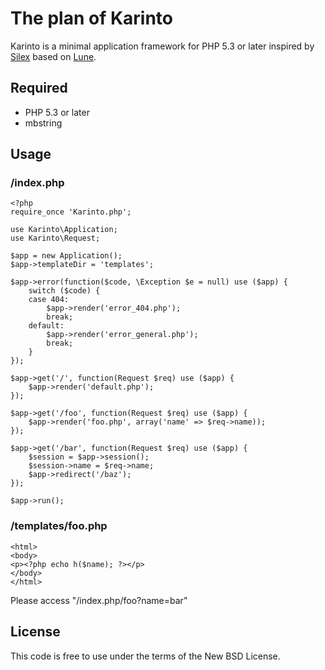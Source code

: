 # The plan of Karinto

Karinto is a minimal application framework for PHP 5.3 or later inspired by [Silex](http://silex.sensiolabs.org/) based on [Lune](https://github.com/hiroy/lune).

## Required

 * PHP 5.3 or later
 * mbstring

## Usage

### /index.php

    <?php
    require_once 'Karinto.php';
    
    use Karinto\Application;
    use Karinto\Request;
    
    $app = new Application();
    $app->templateDir = 'templates';
    
    $app->error(function($code, \Exception $e = null) use ($app) {
        switch ($code) {
        case 404:
            $app->render('error_404.php');
            break;
        default:
            $app->render('error_general.php');
            break;
        }
    });
    
    $app->get('/', function(Request $req) use ($app) {
        $app->render('default.php');
    });
    
    $app->get('/foo', function(Request $req) use ($app) {
        $app->render('foo.php', array('name' => $req->name));
    });
    
    $app->get('/bar', function(Request $req) use ($app) {
        $session = $app->session();
        $session->name = $req->name;
        $app->redirect('/baz');
    });
    
    $app->run();

### /templates/foo.php

    <html>
    <body>
    <p><?php echo h($name); ?></p>
    </body>
    </html>

Please access "/index.php/foo?name=bar"

## License

This code is free to use under the terms of the New BSD License.

